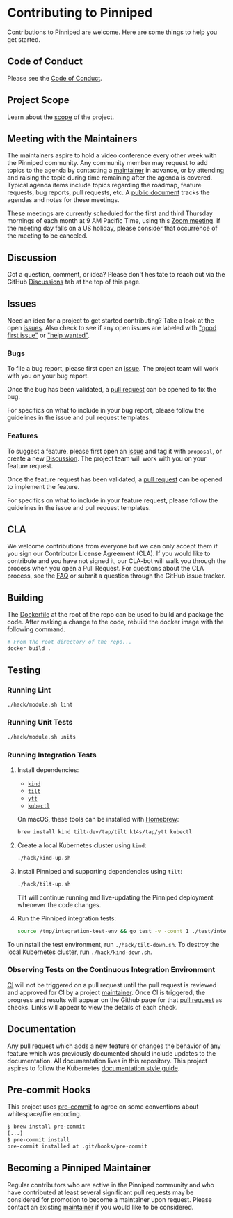 # Contributing to Pinniped

Contributions to Pinniped are welcome. Here are some things to help you get started.

## Code of Conduct

Please see the [Code of Conduct](./CODE_OF_CONDUCT.md).

## Project Scope

Learn about the [scope](doc/scope.md) of the project.

## Meeting with the Maintainers

The maintainers aspire to hold a video conference every other week with the Pinniped community.
Any community member may request to add topics to the agenda by contacting a [maintainer](MAINTAINERS.md)
in advance, or by attending and raising the topic during time remaining after the agenda is covered.
Typical agenda items include topics regarding the roadmap, feature requests, bug reports, pull requests, etc.
A [public document](https://docs.google.com/document/d/1qYA35wZV-6bxcH5375vOnIGkNBo7e4OROgsV4Sj8WjQ)
tracks the agendas and notes for these meetings.

These meetings are currently scheduled for the first and third Thursday mornings of each month
at 9 AM Pacific Time, using this [Zoom meeting](https://VMware.zoom.us/j/94638309756?pwd=V3NvRXJIdDg5QVc0TUdFM2dYRzgrUT09).
If the meeting day falls on a US holiday, please consider that occurrence of the meeting to be canceled.

## Discussion

Got a question, comment, or idea? Please don't hesitate to reach out via the GitHub [Discussions](https://github.com/vmware-tanzu/pinniped/discussions) tab at the top of this page.

## Issues

Need an idea for a project to get started contributing? Take a look at the open
[issues](https://github.com/vmware-tanzu/pinniped/issues).
Also check to see if any open issues are labeled with
["good first issue"](https://github.com/vmware-tanzu/pinniped/labels/good%20first%20issue)
or ["help wanted"](https://github.com/vmware-tanzu/pinniped/labels/help%20wanted).

### Bugs

To file a bug report, please first open an
[issue](https://github.com/vmware-tanzu/pinniped/issues/new?template=bug_report.md). The project team
will work with you on your bug report.

Once the bug has been validated, a [pull request](https://github.com/vmware-tanzu/pinniped/compare)
can be opened to fix the bug.

For specifics on what to include in your bug report, please follow the
guidelines in the issue and pull request templates.

### Features

To suggest a feature, please first open an
[issue](https://github.com/vmware-tanzu/pinniped/issues/new?template=feature-proposal.md)
and tag it with `proposal`, or create a new [Discussion](https://github.com/vmware-tanzu/pinniped/discussions).
The project team will work with you on your feature request.

Once the feature request has been validated, a [pull request](https://github.com/vmware-tanzu/pinniped/compare)
can be opened to implement the feature.

For specifics on what to include in your feature request, please follow the
guidelines in the issue and pull request templates.

## CLA

We welcome contributions from everyone but we can only accept them if you sign
our Contributor License Agreement (CLA). If you would like to contribute and you
have not signed it, our CLA-bot will walk you through the process when you open
a Pull Request. For questions about the CLA process, see the
[FAQ](https://cla.vmware.com/faq) or submit a question through the GitHub issue
tracker.

## Building

The [Dockerfile](Dockerfile) at the root of the repo can be used to build and
package the code. After making a change to the code, rebuild the docker image with the following command.

```bash
# From the root directory of the repo...
docker build .
```

## Testing

### Running Lint

```bash
./hack/module.sh lint
```

### Running Unit Tests

```bash
./hack/module.sh units
```

### Running Integration Tests

1. Install dependencies:

   - [`kind`](https://kind.sigs.k8s.io/docs/user/quick-start)
   - [`tilt`](https://docs.tilt.dev/install.html)
   - [`ytt`](https://carvel.dev/#getting-started)
   - [`kubectl`](https://kubernetes.io/docs/tasks/tools/install-kubectl/)

   On macOS, these tools can be installed with [Homebrew](https://brew.sh/):

   ```bash
   brew install kind tilt-dev/tap/tilt k14s/tap/ytt kubectl
   ```

1. Create a local Kubernetes cluster using `kind`:

   ```bash
   ./hack/kind-up.sh
   ```

1. Install Pinniped and supporting dependencies using `tilt`:

   ```bash
   ./hack/tilt-up.sh
   ```

   Tilt will continue running and live-updating the Pinniped deployment whenever the code changes.

1. Run the Pinniped integration tests:

   ```bash
   source /tmp/integration-test-env && go test -v -count 1 ./test/integration
   ```

To uninstall the test environment, run `./hack/tilt-down.sh`.
To destroy the local Kubernetes cluster, run `./hack/kind-down.sh`.

### Observing Tests on the Continuous Integration Environment

[CI](https://hush-house.pivotal.io/teams/tanzu-user-auth/pipelines/pinniped-pull-requests)
will not be triggered on a pull request until the pull request is reviewed and
approved for CI by a project [maintainer](MAINTAINERS.md). Once CI is triggered,
the progress and results will appear on the Github page for that
[pull request](https://github.com/vmware-tanzu/pinniped/pulls) as checks. Links
will appear to view the details of each check.

## Documentation

Any pull request which adds a new feature or changes the behavior of any feature which was previously documented
should include updates to the documentation. All documentation lives in this repository. This project aspires to
follow the Kubernetes [documentation style guide](https://kubernetes.io/docs/contribute/style/style-guide).

## Pre-commit Hooks

This project uses [pre-commit](https://pre-commit.com/) to agree on some conventions about whitespace/file encoding.

```bash
$ brew install pre-commit
[...]
$ pre-commit install
pre-commit installed at .git/hooks/pre-commit
```

## Becoming a Pinniped Maintainer

Regular contributors who are active in the Pinniped community and who have contributed at least several
significant pull requests may be considered for promotion to become a maintainer upon request. Please
contact an existing [maintainer](MAINTAINERS.md) if you would like to be considered.

